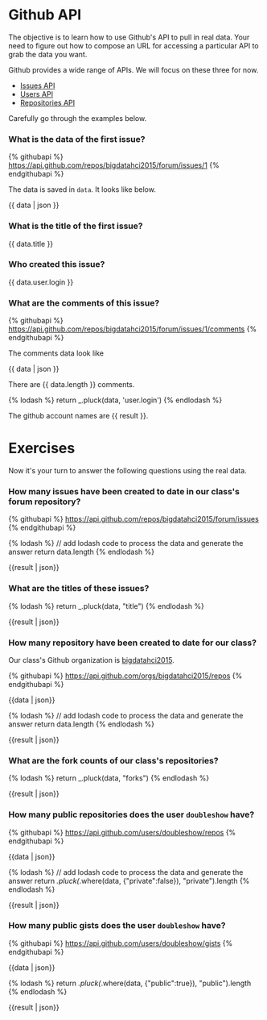 # Github API

The objective is to learn how to use Github's API to pull in real data. Your need
to figure out how to compose an URL for accessing a particular API to grab the data
you want.

Github provides a wide range of APIs. We will focus on these three for now.

* [Issues API](https://developer.github.com/v3/issues/)
* [Users API](https://developer.github.com/v3/users/)
* [Repositories API](https://developer.github.com/v3/repos/)

Carefully go through the examples below.

### What is the data of the first issue?

{% githubapi %}
https://api.github.com/repos/bigdatahci2015/forum/issues/1
{% endgithubapi %}

The data is saved in `data`. It looks like below.

{{ data | json }}

### What is the title of the first issue?

{{ data.title }}

### Who created this issue?

{{ data.user.login }}


### What are the comments of this issue?

{% githubapi %}
https://api.github.com/repos/bigdatahci2015/forum/issues/1/comments
{% endgithubapi %}

The comments data look like

{{ data | json }}

There are {{ data.length }} comments.

{% lodash %}
return _.pluck(data, 'user.login')
{% endlodash %}

The github account names are {{ result }}.

# Exercises

Now it's your turn to answer the following questions using the real data.

### How many issues have been created to date in our class's forum repository?

{% githubapi %}
https://api.github.com/repos/bigdatahci2015/forum/issues
{% endgithubapi %}


{% lodash %}
// add lodash code to process the data and generate the answer
return data.length
{% endlodash %}

{{result | json}}

### What are the titles of these issues?

{% lodash %}
return _.pluck(data, "title")
{% endlodash %}

{{result | json}}

### How many repository have been created to date for our class?

Our class's Github organization is [bigdatahci2015](https://github.com/bigdatahci2015/).

{% githubapi %}
https://api.github.com/orgs/bigdatahci2015/repos
{% endgithubapi %}

{{data | json}}

{% lodash %}
// add lodash code to process the data and generate the answer
return data.length
{% endlodash %}

{{result | json}}

### What are the fork counts of our class's repositories?

{% lodash %}
return _.pluck(data, "forks")
{% endlodash %}

{{result | json}}

### How many public repositories does the user `doubleshow` have?

{% githubapi %}
https://api.github.com/users/doubleshow/repos
{% endgithubapi %}

{{data | json}}

{% lodash %}
// add lodash code to process the data and generate the answer
return _.pluck(_.where(data, {"private":false}), "private").length
{% endlodash %}

{{result | json}}

### How many public gists does the user `doubleshow` have?
{% githubapi %}
https://api.github.com/users/doubleshow/gists
{% endgithubapi %}

{{data | json}}

{% lodash %}
return _.pluck(_.where(data, {"public":true}), "public").length
{% endlodash %}

{{result | json}}
